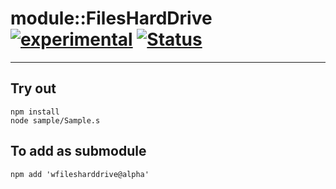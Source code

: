 
# module::FilesHardDrive [![experimental](https://img.shields.io/badge/stability-experimental-orange.svg)](https://github.com/emersion/stability-badges#experimental) [![Status](https://github.com/Wandalen/wFilesHardDrive/workflows/Test/badge.svg)](https://github.com/Wandalen/wFilesHardDrive/actions?query=workflow%3ATest)

___

## Try out
```
npm install
node sample/Sample.s
```

## To add as submodule
```
npm add 'wfilesharddrive@alpha'
```

